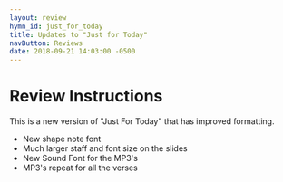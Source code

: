 ```yaml
---
layout: review
hymn_id: just_for_today
title: Updates to "Just for Today"
navButton: Reviews
date: 2018-09-21 14:03:00 -0500
---
```

# Review Instructions

This is a new version of "Just For Today" that has improved formatting.

- New shape note font
- Much larger staff and font size on the slides
- New Sound Font for the MP3's
- MP3's repeat for all the verses
